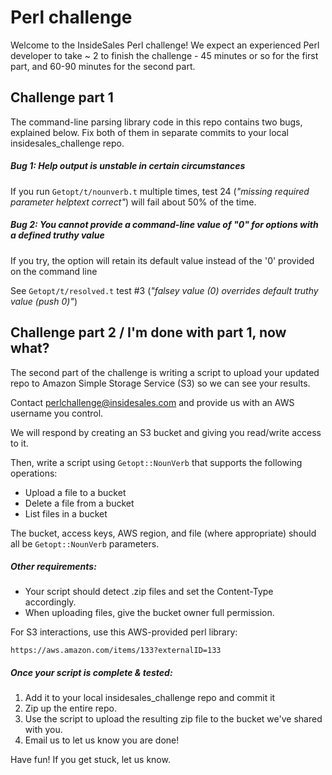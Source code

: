 Perl challenge
================================================================================

Welcome to the InsideSales Perl challenge!  We expect an experienced Perl
developer to take ~ 2 to finish the challenge - 45 minutes or so for the first
part, and 60-90 minutes for the second part.


Challenge part 1
--------------------------------------------------------------------------------

The command-line parsing library code in this repo contains two bugs, explained
below.  Fix both of them in separate commits to your local insidesales_challenge repo.

##### Bug 1: Help output is unstable in certain circumstances

If you run `Getopt/t/nounverb.t` multiple times, test 24 (*"missing required parameter helptext correct"*) will fail about 50% of the time.



##### Bug 2: You cannot provide a command-line value of "0" for options with a defined truthy value

If you try, the option will retain its default value instead of the '0' provided on the command line

See `Getopt/t/resolved.t` test #3 (*"falsey value (0) overrides default truthy value (push 0)"*)



Challenge part 2 / I'm done with part 1, now what?
--------------------------------------------------------------------------------

The second part of the challenge is writing a script to upload your updated repo
to Amazon Simple Storage Service (S3) so we can see your results.

Contact perlchallenge@insidesales.com and provide us with an AWS username you control.

We will respond by creating an S3 bucket and giving you read/write access to it.

Then, write a script using `Getopt::NounVerb` that supports the following operations:

* Upload a file to a bucket
* Delete a file from a bucket
* List files in a bucket

The bucket, access keys, AWS region, and file (where appropriate) should all be `Getopt::NounVerb` parameters.

##### Other requirements:

* Your script should detect .zip files and set the Content-Type accordingly.
* When uploading files, give the bucket owner full permission.

For S3 interactions, use this AWS-provided perl library:

	https://aws.amazon.com/items/133?externalID=133

##### Once your script is complete & tested:

1.  Add it to your local insidesales_challenge repo and commit it
2.  Zip up the entire repo.
3.  Use the script to upload the resulting zip file to the bucket we've shared with you.
4.  Email us to let us know you are done!

Have fun!  If you get stuck, let us know.
